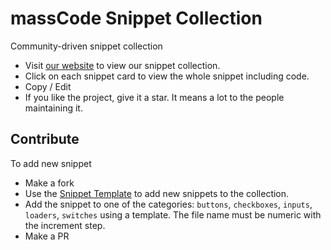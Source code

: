 # massCode Snippet Collection

Сommunity-driven snippet collection

- Visit [our website](https://masscode.io/snippets) to view our snippet collection.
- Click on each snippet card to view the whole snippet including code.
- Copy / Edit
- If you like the project, give it a star. It means a lot to the people maintaining it.

## Contribute

To add new snippet

- Make a fork
- Use the [Snippet Template](/snippet-template.md) to add new snippets to the collection.
- Add the snippet to one of the categories: `buttons`, `checkboxes`, `inputs`, `loaders`, `switches` using a template. The file name must be numeric with the increment step.
- Make a PR
